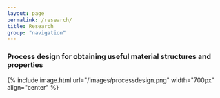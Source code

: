```yaml
---
layout: page
permalink: /research/
title: Research
group: "navigation"
---
```


### Process design for obtaining useful material structures and properties

<!--- Correlating microstructural features to processes is an essential first step to answer the difficult problem of process sequence design. The inverse problem of designing processing stages that lead to a desired texture or texture-dependant property is addressed here. Preliminary results indicate that different points in the database are mapped to different regions in the latent space based on the last process in any sequence. The present work will expand on that result to use process sequences as an input to the model, and further deconstruct process - structure linkages.-->

{% include image.html url="/images/processdesign.png" width="700px" align="center" %}
